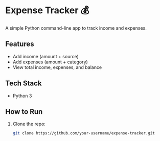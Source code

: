 # Expense Tracker 💰
A simple Python command-line app to track income and expenses.

## Features
- Add income (amount + source)
- Add expenses (amount + category)
- View total income, expenses, and balance

## Tech Stack
- Python 3

## How to Run
1. Clone the repo:
   ```bash
   git clone https://github.com/your-username/expense-tracker.git
